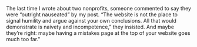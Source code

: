 The last time I wrote about two nonprofits, someone commented to say they were “outright nauseated” by my post.
“The website is not the place to signal humility and argue against your own conclusions. All that would demonstrate is naivety and incompetence,” they insisted.
And maybe they’re right: maybe having a mistakes page at the top of your website goes much too far."
